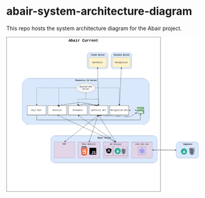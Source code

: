 # abair-system-architecture-diagram

This repo hosts the system architecture diagram for the Abair project.

![System Architecture](AbairDiagram.drawio.png)
